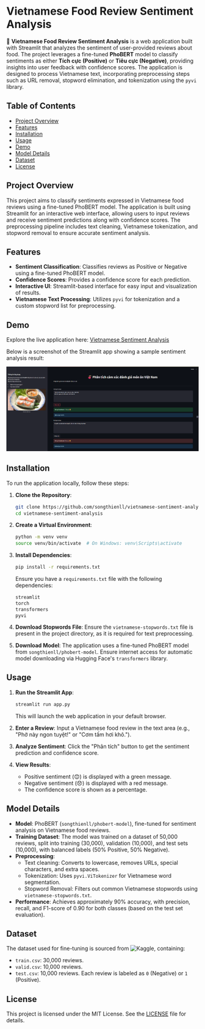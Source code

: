 # Vietnamese Food Review Sentiment Analysis

🍜 **Vietnamese Food Review Sentiment Analysis** is a web application built with Streamlit that analyzes the sentiment of user-provided reviews about food. The project leverages a fine-tuned **PhoBERT** model to classify sentiments as either **Tích cực (Positive)** or **Tiêu cực (Negative)**, providing insights into user feedback with confidence scores. The application is designed to process Vietnamese text, incorporating preprocessing steps such as URL removal, stopword elimination, and tokenization using the `pyvi` library.

## Table of Contents
- [Project Overview](#project-overview)
- [Features](#features)
- [Installation](#installation)
- [Usage](#usage)
- [Demo](#demo)
- [Model Details](#model-details)
- [Dataset](#dataset)
- [License](#license)

## Project Overview
This project aims to classify sentiments expressed in Vietnamese food reviews using a fine-tuned PhoBERT model. The application is built using Streamlit for an interactive web interface, allowing users to input reviews and receive sentiment predictions along with confidence scores. The preprocessing pipeline includes text cleaning, Vietnamese tokenization, and stopword removal to ensure accurate sentiment analysis.

## Features
- **Sentiment Classification**: Classifies reviews as Positive or Negative using a fine-tuned PhoBERT model.
- **Confidence Scores**: Provides a confidence score for each prediction.
- **Interactive UI**: Streamlit-based interface for easy input and visualization of results.
- **Vietnamese Text Processing**: Utilizes `pyvi` for tokenization and a custom stopword list for preprocessing.

## Demo
Explore the live application here: [Vietnamese Sentiment Analysis](https://vietnamese-sentiment-analysis.streamlit.app/)

Below is a screenshot of the Streamlit app showing a sample sentiment analysis result:

![Demo Screenshot](https://raw.githubusercontent.com/songthienll/vietnamese-sentiment-analysis/main/assets/demo.png)


## Installation
To run the application locally, follow these steps:

1. **Clone the Repository**:
   ```bash
   git clone https://github.com/songthienll/vietnamese-sentiment-analysis.git
   cd vietnamese-sentiment-analysis
   ```

2. **Create a Virtual Environment**:
   ```bash
   python -m venv venv
   source venv/bin/activate  # On Windows: venv\Scripts\activate
   ```

3. **Install Dependencies**:
   ```bash
   pip install -r requirements.txt
   ```
   Ensure you have a `requirements.txt` file with the following dependencies:
   ```
   streamlit
   torch
   transformers
   pyvi
   ```

4. **Download Stopwords File**:
   Ensure the `vietnamese-stopwords.txt` file is present in the project directory, as it is required for text preprocessing.

5. **Download Model**:
   The application uses a fine-tuned PhoBERT model from `songthienll/phobert-model`. Ensure internet access for automatic model downloading via Hugging Face's `transformers` library.

## Usage
1. **Run the Streamlit App**:
   ```bash
   streamlit run app.py
   ```
   This will launch the web application in your default browser.

2. **Enter a Review**:
   Input a Vietnamese food review in the text area (e.g., "Phở này ngon tuyệt!" or "Cơm tấm hơi khô.").

3. **Analyze Sentiment**:
   Click the "Phân tích" button to get the sentiment prediction and confidence score.

4. **View Results**:
   - Positive sentiment (😊) is displayed with a green message.
   - Negative sentiment (😞) is displayed with a red message.
   - The confidence score is shown as a percentage.

## Model Details
- **Model**: PhoBERT (`songthienll/phobert-model`), fine-tuned for sentiment analysis on Vietnamese food reviews.
- **Training Dataset**: The model was trained on a dataset of 50,000 reviews, split into training (30,000), validation (10,000), and test sets (10,000), with balanced labels (50% Positive, 50% Negative).
- **Preprocessing**:
  - Text cleaning: Converts to lowercase, removes URLs, special characters, and extra spaces.
  - Tokenization: Uses `pyvi.ViTokenizer` for Vietnamese word segmentation.
  - Stopword Removal: Filters out common Vietnamese stopwords using `vietnamese-stopwords.txt`.
- **Performance**: Achieves approximately 90% accuracy, with precision, recall, and F1-score of 0.90 for both classes (based on the test set evaluation).

## Dataset
The dataset used for fine-tuning is sourced from ![Kaggle](https://www.kaggle.com/datasets/songthien/vietnamese-food-review-dataset), containing:
- `train.csv`: 30,000 reviews.
- `valid.csv`: 10,000 reviews.
- `test.csv`: 10,000 reviews.
Each review is labeled as `0` (Negative) or `1` (Positive).

## License
This project is licensed under the MIT License. See the [LICENSE](LICENSE) file for details.
